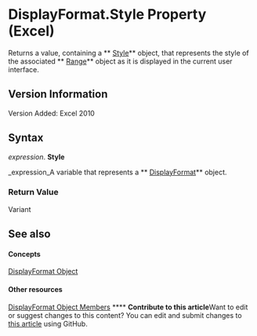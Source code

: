 
# DisplayFormat.Style Property (Excel)

Returns a value, containing a  ** [Style](3c1e9184-0075-5f46-9a1a-0b61d874d1f8.md)** object, that represents the style of the associated ** [Range](b8207778-0dcc-4570-1234-f130532cc8cd.md)** object as it is displayed in the current user interface.


## Version Information

Version Added: Excel 2010 


## Syntax

 _expression_. **Style**

 _expression_A variable that represents a  ** [DisplayFormat](c70b5d7f-adf1-e539-a32d-12c920af7c7e.md)** object.


### Return Value

Variant


## See also


#### Concepts


 [DisplayFormat Object](c70b5d7f-adf1-e539-a32d-12c920af7c7e.md)
#### Other resources


 [DisplayFormat Object Members](fdcc9aec-9575-4530-059c-39559986b387.md)
****   **Contribute to this article**Want to edit or suggest changes to this content? You can edit and submit changes to  [this article](https://github.com/jhershey00/VBA_Excel_Test/OpenXMLCon/articles/34dc5922-a61d-2cc1-cd5d-d9ae68f3f832.md) using GitHub.

